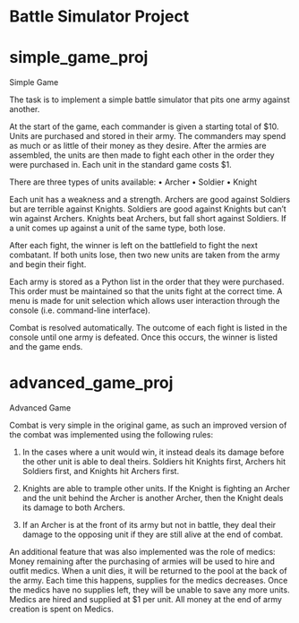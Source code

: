 # Battle Simulator Project

# simple_game_proj

Simple Game

The task is to implement a simple battle simulator that pits one army against another.

At the start of the game, each commander is given a starting total of $10. Units are purchased and stored in their army. The commanders may spend as much or as little of their money as they desire. After the armies are assembled, the units are then made to fight each other in the order they were purchased in. Each unit in the standard game costs $1.

There are three types of units available:
• Archer
• Soldier
• Knight

Each unit has a weakness and a strength. 
Archers are good against Soldiers but are terrible against Knights. 
Soldiers are good against Knights but can’t win against Archers. 
Knights beat Archers, but fall short against Soldiers.
If a unit comes up against a unit of the same type, both lose. 

After each fight, the winner is left on the battlefield to fight the next combatant. If both units lose, then two new units are taken from the army and begin their fight.

Each army is stored as a Python list in the order that they were purchased. This order must be maintained so that the units fight at the correct time. A menu is made for unit selection which allows user interaction through the console (i.e. command-line interface).

Combat is resolved automatically. The outcome of each fight is listed in the console until one army is defeated. Once this occurs, the winner is listed and the game ends.


# advanced_game_proj

Advanced Game

Combat is very simple in the original game, as such an improved version of the combat was implemented using the following rules:
  1. In the cases where a unit would win, it instead deals its damage before the other unit is able to deal theirs. 
    Soldiers hit Knights first, 
    Archers hit Soldiers first, and
    Knights hit Archers first.

  2. Knights are able to trample other units. If the Knight is fighting an Archer and the unit behind the Archer is another Archer, then        the Knight deals its damage to
     both Archers.

  3. If an Archer is at the front of its army but not in battle, they deal their damage to the opposing unit if they are still alive at        the end of combat.
  
  An additional feature that was also implemented was the role of medics:
  Money remaining after the purchasing of armies will be used to hire and outfit medics. When a unit dies, it will be returned to the pool   at the back of the army. Each time this happens, supplies for the medics decreases. Once the medics have no supplies left,
  they will be unable to save any more units.
  Medics are hired and supplied at $1 per unit. All money at the end of army creation is spent on Medics.
